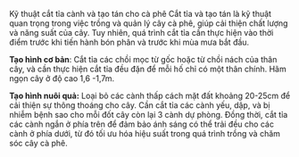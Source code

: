 Kỹ thuật cắt tỉa cành và tạo tán cho cà phê
Cắt tỉa và tạo tán là kỹ thuật quan trọng trong việc trồng và quản lý cây cà phê, giúp cải thiện chất lượng và năng suất của cây. Tuy nhiên, quá trình cắt tỉa cần thực hiện vào thời điểm trước khi tiến hành bón phân và trước khi mùa mưa bắt đầu.

**Tạo hình cơ bản**: Cắt tỉa các chồi mọc từ gốc hoặc từ chồi nách của thân cây, và cần thực hiện cắt tỉa đều đặn để mỗi hố chỉ có một thân chính. Hãm ngọn cây ở độ cao 1,6 -1,7m.

**Tạo hình nuôi quả:** Loại bỏ các cành thấp cách mặt đất khoảng 20-25cm để cải thiện sự thông thoáng cho cây. Cần cắt tỉa các cành yếu, dập, và bị nhiễm bệnh sao cho mỗi đốt cây còn lại 3 cành dự phòng. Đồng thời, cắt tỉa các cành ngắn ở phía trên để đảm bảo ánh sáng có thể trải đều cho các cành ở phía dưới, từ đó tối ưu hóa hiệu suất trong quá trình trồng và chăm sóc cây cà phê.

